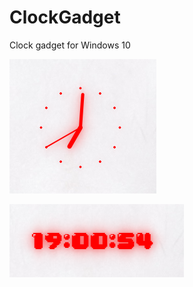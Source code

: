 # ClockGadget
Clock gadget for Windows 10

![Analog clock](https://github.com/XOOIOOX/ClockGadget/blob/master/Analog.png)

![Digital clock](https://github.com/XOOIOOX/ClockGadget/blob/master/Digital.png)
